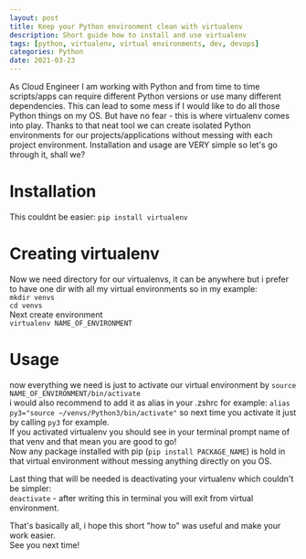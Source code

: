 ```yaml
---
layout: post
title: Keep your Python environment clean with virtualenv
description: Short guide how to install and use virtualenv
tags: [python, virtualenv, virtual environments, dev, devops]
categories: Python
date: 2021-03-23
---
```


As Cloud Engineer I am working with Python and from time to time scripts/apps can require different Python versions or use many different dependencies. This can lead to some mess if I would like to do all those Python things on my OS. But have no fear - this is where virtualenv comes into play. Thanks to that neat tool we can create isolated Python environments for our projects/applications without messing with each project environment. Installation and usage are VERY simple so let's go through it, shall we?

# Installation
This couldnt be easier:
```pip install virtualenv```

# Creating virtualenv
Now we need directory for our virtualenvs, it can be anywhere but i prefer to have one dir with all my virtual environments so in my example:  
`mkdir venvs`  
`cd venvs`   
Next create environment  
`virtualenv NAME_OF_ENVIRONMENT`

# Usage
now everything we need is just to activate our virtual environment by
`source NAME_OF_ENVIRONMENT/bin/activate`  
i would also recommend to add it as alias in your .zshrc for example:
`alias py3="source ~/venvs/Python3/bin/activate"`
so next time you activate it just by calling `py3` for example.     
If you activated virtualenv you should see in your terminal prompt name of that venv and that mean you are good to go!   
Now any package installed with pip (`pip install PACKAGE_NAME`) is hold in that virtual environment 
without messing anything directly on you OS.

Last thing that will be needed is deactivating your virtualenv which couldn't be simpler:  
`deactivate` - after writing this in terminal you will exit from virtual environment.

That's basically all, i hope this short "how to" was useful and make your work easier.  
See you next time!



